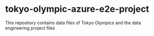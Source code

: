 # tokyo-olympic-azure-e2e-project
This repository contains data files of Tokyo Olympics and the data engineering project files

